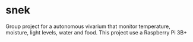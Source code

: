 # snek
Group project for a autonomous vivarium that monitor temperature, moisture,
light levels, water and food.
This project use a Raspberry Pi 3B+


